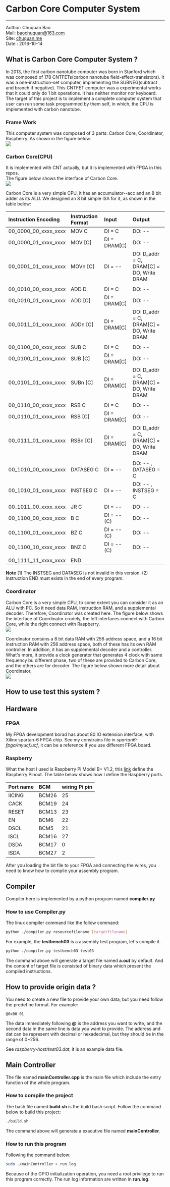 # Carbon Core Computer System
---
Author: Chuquan Bao  
Mail: baochuquan@163.com  
Site: [chuquan.me](http://chuquan.me)  
Date  : 2016-10-14  

## What is Carbon Core Computer System ?
In 2013, the first carbon nanotube computer was born in Stanford which was composed of 178 CNTFETs(carbon nanotube field-effect-transistors). It was a one-instruction-set computer, implementing the SUBNEG(subtract and branch if negative). This CNTFET computer was a experimental works that it could only do 1 bit operations. It has neither monitor nor keyboard.   
The target of this project is to implement a complete computer system that user can run some task programmed by them self, in which, the CPU is implemented with carbon nanotube.  

### Frame Work
This computer system was composed of 3 parts: Carbon Core, Coordinator, Raspberry. As shown in the figure below.  
![](http://chuquan-public-r-001.oss-cn-shanghai.aliyuncs.com/github-images/carboncore001.png)

### Carbon Core(CPU)
It is implemented with CNT actually, but it is implemented with FPGA in this repos.  
The figure below shows the interface of Carbon Core.  
![](http://chuquan-public-r-001.oss-cn-shanghai.aliyuncs.com/github-images/carboncore002.png)

Carbon Core is a very simple CPU, it has an accumulator--acc and an 8 bit adder as its ALU. We designed an 8 bit simple ISA for it, as shown in the table below:  

| Instruction Encoding | Instruction Format | Input | Output |
| :--- | :--- | :--- | :--- |
| 00_0000_00_xxxx_xxxx | MOV C | DI = C | DO: -- | 
| 00_0000_01_xxxx_xxxx | MOV [C] | DI = DRAM[C] | DO: -- | 
| 00_0001_01_xxxx_xxxx | MOVn [C] | DI = -- | DO: D_addr = C, DRAM[C] = DO, Write DRAM | 
||||
| 00_0010_00_xxxx_xxxx | ADD D | DI = C | DO: -- |
| 00_0010_01_xxxx_xxxx | ADD [C] | DI = DRAM[C] | DO: -- |
| 00_0011_01_xxxx_xxxx | ADDn [C] | DI = DRAM[C] | DO: D_addr = C, DRAM[C] = DO, Write DRAM |
||||
| 00_0100_00_xxxx_xxxx | SUB C | DI = C | DO: -- |
| 00_0100_01_xxxx_xxxx | SUB [C] | DI = DRAM[C] | DO: -- |
| 00_0101_01_xxxx_xxxx | SUBn [C] | DI = DRAM[C] | DO: D_addr = C, DRAM[C] = DO, Write DRAM |
||||
| 00_0110_00_xxxx_xxxx | RSB C | DI = C | DO: -- |
| 00_0110_01_xxxx_xxxx | RSB [C] | DI = DRAM[C] | DO: -- |
| 00_0111_01_xxxx_xxxx | RSBn [C] | DI = DRAM[C] | DO: D_addr = C, DRAM[C] = DO, Write DRAM |
||||
| 00_1010_00_xxxx_xxxx | DATASEG C | DI = -- | DO: -- , DATASEG = C|
| 00_1010_01_xxxx_xxxx | INSTSEG C | DI = -- | DO: -- , INSTSEG = C|
||||
| 00_1011_00_xxxx_xxxx | JR C | DI = -- | DO: -- |
| 00_1100_00_xxxx_xxxx | B C | DI = --(C) | DO: -- |
| 00_1100_01_xxxx_xxxx | BZ C | DI = --(C) | DO: -- |
| 00_1100_10_xxxx_xxxx | BNZ C | DI = --(C) | DO: -- |
||||
| 00_1111_11_xxxx_xxxx | END |  |  |  

**Note**
(1) The INSTSEG and DATASEG is not invalid in this version. 
(2) Instruction END must exists in the end of every program.

### Coordinator
Carbon Core is a very simple CPU, to some extent you can consider it as an ALU with PC. So it need data RAM, instruction RAM, and a supplemental decoder. Therefore, Coordinator was created here. The figure below shows the interface of Coordinator crudely, the left interfaces connect with Carbon Core, while the right connect with Raspberry.  
![](http://chuquan-public-r-001.oss-cn-shanghai.aliyuncs.com/github-images/carboncore003.png)  

Coordinator contains a 8 bit data RAM with 256 address space, and a 16 bit instruction RAM with 256 address space, both of these has its own RAM controller.  In addition, it has an supplemental decoder and a controller. What's more, it provide a clock generator that generates 4 clock with same frequency bu different phase, two of these are provided to Carbon Core, and the others are for decoder.  The figure below shown more detail about Coordinator.  
![](http://chuquan-public-r-001.oss-cn-shanghai.aliyuncs.com/github-images/carboncore004.png)  


## How to use test this system ?

## Hardware 
### FPGA
My FPGA development borad has about 80 IO extension interface, with Xilinx spartan-6 FPGA chip. See my constrains file in *spartan6-fpga/myucf.ucf*, it can be a reference if you use different FPGA board.  

### Raspberry
What the host I used is Raspberry Pi Model B+ V1.2, this [link](http://pinout.xyz/) define the Raspberry Pinout. The table below shows how I define the Raspberry ports.

| Port name | BCM | wiring Pi pin |
| :--- | :--- | :--- |
| IICING | BCM26 | 25 |
| CACK | BCM19 | 24 |
| RESET | BCM13 | 23 |
| EN | BCM6 | 22 |
| DSCL | BCM5 | 21 |
| ISCL | BCM16 | 27 |
| DSDA | BCM17 | 0 |
| ISDA | BCM27 | 2 |

After you loading the bit file to your FPGA and connecting the wires, you need to know how to compile your assembly program.

## Compiler
Compiler here is implemented by a python program named **compiler.py**  
### How to use Compiler.py
The linux compiler command like the follow command:   

```bash 
python ./compiler.py resourcefilename [targetfilename]  
```

For example, the **testbench03** is a assembly test program, let's compile it.  
```bash
python ./compiler.py testbench03 test03
```

The command above will generate a target file named **a.out** by default. And the content of target file is consisted of binary data which present the compiled instructions. 

## How to provide origin data ?
You need to create a new file to provide your own data, but you need follow the predefine format. For example:
```
@0x00 01
``` 
The data immediately following **@** is the address you want to write, and the second data in the same line is data you want to provide. The address and dat can be represent with decimal or hexadecimal, but they should be in the range of 0~256.  

See *raspberry-host/test03.dat*, it is an example data file.

## Main Controller  
The file named **mainController.cpp** is the main file which include the entry function of the whole program.  

### How to compile the project
The bash file named **build.sh** is the build bash script. Follow the command below to build this project:  
```bash
./build.sh  
```

The command above will generate a exacutive file named **mainController**.  

### How to run this program
Following the command below:  
```bash
sudo ./mainController > run.log
```

Because of the GPIO initialization operation, you need a root privilege to run this program correctly. The run log information are written in **run.log**.
